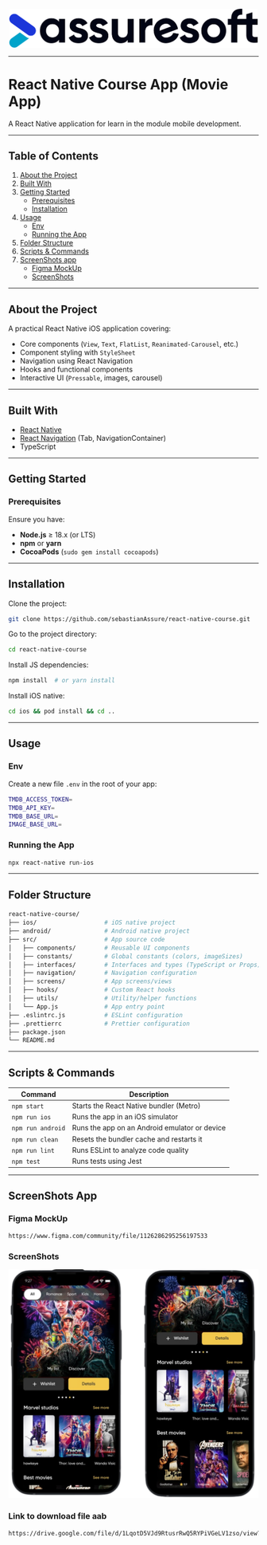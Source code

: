 <p align="center">
  <img src="images/assuresoft.png" alt="Assure Logos" title="Assure Logo" width="500" />
</p>

---

# React Native Course App (Movie App)

A React Native application for learn in the module mobile development.

---

## Table of Contents

1. [About the Project](#about-the-project)
2. [Built With](#built-with)
3. [Getting Started](#getting-started)
   - [Prerequisites](#prerequisites)
   - [Installation](#installation)
4. [Usage](#usage)
   - [Env](#env)
   - [Running the App](#running-the-app)
5. [Folder Structure](#folder-structure)
6. [Scripts & Commands](#scripts--commands)
7. [ScreenShots app](#screenshots-app)
   - [Figma MockUp](#figma-mockup)
   - [ScreenShots](#screenshots)

---

## About the Project

A practical React Native iOS application covering:
- Core components (`View`, `Text`, `FlatList`, `Reanimated-Carousel`, etc.)
- Component styling with `StyleSheet`
- Navigation using React Navigation
- Hooks and functional components
- Interactive UI (`Pressable`, images, carousel)

---

## Built With

- [React Native](https://reactnative.dev/)
- [React Navigation](https://reactnavigation.org/) (Tab, NavigationContainer)
- TypeScript

---

## Getting Started

### Prerequisites

Ensure you have:
- **Node.js** ≥ 18.x (or LTS)
- **npm** or **yarn**
- **CocoaPods** (`sudo gem install cocoapods`)

---

## Installation

Clone the project:
```bash
git clone https://github.com/sebastianAssure/react-native-course.git
```

Go to the project directory:
```bash
cd react-native-course
```

Install JS dependencies:
```bash
npm install  # or yarn install
```

Install iOS native:
```bash
cd ios && pod install && cd ..
```

---

## Usage

### Env

Create a new file `.env` in the root of your app:

```bash
TMDB_ACCESS_TOKEN=
TMDB_API_KEY=
TMDB_BASE_URL=
IMAGE_BASE_URL=
```

### Running the App

```bash
npx react-native run-ios
```

---

## Folder Structure

```bash
react-native-course/
├── ios/                   # iOS native project
├── android/               # Android native project
├── src/                   # App source code
│   ├── components/        # Reusable UI components
│   ├── constants/         # Global constants (colors, imageSizes)
│   ├── interfaces/        # Interfaces and types (TypeScript or Props)
│   ├── navigation/        # Navigation configuration
│   ├── screens/           # App screens/views
│   ├── hooks/             # Custom React hooks
│   ├── utils/             # Utility/helper functions
│   └── App.js             # App entry point
├── .eslintrc.js           # ESLint configuration
├── .prettierrc            # Prettier configuration
├── package.json
└── README.md
```

---

## Scripts & Commands


| Command              | Description                                                   |
|----------------------|---------------------------------------------------------------|
| `npm start`          | Starts the React Native bundler (Metro)                       |
| `npm run ios`        | Runs the app in an iOS simulator                              |
| `npm run android`    | Runs the app on an Android emulator or device                 |
| `npm run clean`      | Resets the bundler cache and restarts it                      |
| `npm run lint`       | Runs ESLint to analyze code quality                           |
| `npm test`           | Runs tests using Jest                                       |

---

## ScreenShots App

### Figma MockUp

```bash
https://www.figma.com/community/file/1126286295256197533
```

### ScreenShots

<p align="center">
  <img src="images/movieApp.png" alt="Mobile Apps" title="Mobile Apps" width="700" />
</p>

### Link to download file aab

```bash
https://drive.google.com/file/d/1LqotD5VJd9RtusrRwQ5RYPiVGeLV1zso/view?usp=sharing
```